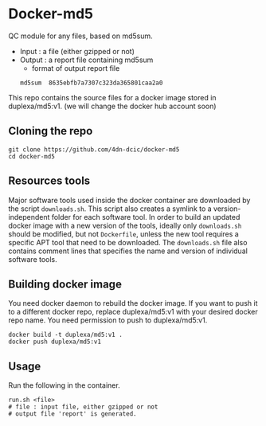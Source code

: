 # Docker-md5


QC module for any files, based on md5sum.
* Input : a file (either gzipped or not)
* Output : a report file containing md5sum
    * format of output report file
    ```
    md5sum	8635ebfb7a7307c323da365801caa2a0
    ```

This repo contains the source files for a docker image stored in duplexa/md5:v1. (we will change the docker hub account soon)


## Cloning the repo
```
git clone https://github.com/4dn-dcic/docker-md5
cd docker-md5
```

## Resources tools
Major software tools used inside the docker container are downloaded by the script `downloads.sh`. This script also creates a symlink to a version-independent folder for each software tool. In order to build an updated docker image with a new version of the tools, ideally only `downloads.sh` should be modified, but not `Dockerfile`, unless the new tool requires a specific APT tool that need to be downloaded. 
The `downloads.sh` file also contains comment lines that specifies the name and version of individual software tools.


## Building docker image
You need docker daemon to rebuild the docker image. If you want to push it to a different docker repo, replace duplexa/md5:v1 with your desired docker repo name. You need permission to push to duplexa/md5:v1.
```
docker build -t duplexa/md5:v1 .
docker push duplexa/md5:v1
```

## Usage
Run the following in the container.
```
run.sh <file> 
# file : input file, either gzipped or not
# output file 'report' is generated.
```
